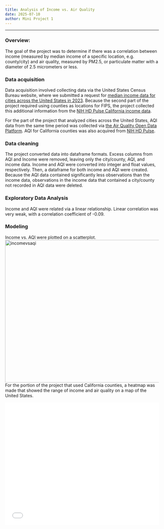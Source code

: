 ```yaml
---
title: Analysis of Income vs. Air Quality
date: 2025-07-10
author: Mini Project 1
---
```

---
### Overview:
The goal of the project was to determine if there was a correlation between income (measured by median income of a specific location, e.g. county/city) and air quality, measured by PM2.5, or particulate matter with a diameter of 2.5 micrometers or less.

### Data acquisition
Data acquisition involved collecting data via the United States Census Bureau website, where we submitted a request for [median income data for cities across the United States in 2023](
https://api.census.gov/data/2023/acs/acs5?get=NAME,B19013_001E&for=place:*&in=state). Because the second part of the project required using counties as locations for FIPS, the project collected this additional information from the [NIH HD Pulse California income data](https://hdpulse.nimhd.nih.gov/data-portal/social/table?age=001&age_options=ageall_1&demo=00011&demo_options=income_3&race=00&race_options=race_7&sex=0&sex_options=sexboth_1&socialtopic=030&socialtopic_options=social_6&statefips=06&statefips_options=area_states). 

For the part of the project that analyzed cities across the United States, AQI data from the same time period was collected via [the Air Quality Open Data Platform](https://aqicn.org/data-platform/token-confirm/e3fc5e05-5205-4a36-a70d-583165b81fef). AQI for California counties was also acquired from [NIH HD Pulse](https://hdpulse.nimhd.nih.gov/data-portal/physical/table?age=001&age_options=ageall_1&demo=234&demo_options=air_pollution_1&physicaltopic=002&physicaltopic_options=physical_2&race=00&race_options=raceall_1&sex=0&sex_options=sexboth_1&statefips=06&statefips_options=area_states).

### Data cleaning
The project converted data into dataframe formats. Excess columns from AQI and Income were removed, leaving only the city/county, AQI, and income data. Income and AQI were converted into integer and float values, respectively. Then, a dataframe for both income and AQI were created. Because the AQI data contained significantly less observations than the income data, observations in the income data that contained a city/county not recorded in AQI data were deleted. 

### Exploratory Data Analysis
Income and AQI were related via a linear relationship. Linear correlation was very weak, with a correlation coefficient of -0.09.

### Modeling
Income vs. AQI were plotted on a scatterplot.
<img width="616" height="466" alt="incomevsaqi" src="https://github.com/user-attachments/assets/a7a68d31-0a81-48a0-bdfe-4ecd9c5e6e36" />
<br>
For the portion of the project that used California counties, a heatmap was made that showed the range of income and air quality on a map of the United States.

<iframe src="/plotly/income_aqi_fixed.html" width="100%" height="400px" style="border:none;"> </iframe>


